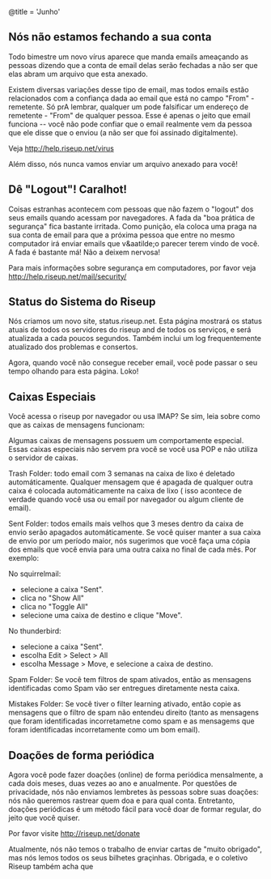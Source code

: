 @title = 'Junho'

## Nós não estamos fechando a sua conta

Todo bimestre um novo vírus aparece que manda emails ameaçando as
pessoas dizendo que a conta de email delas serão fechadas a não ser que
elas abram um arquivo que esta anexado.

 Existem diversas variações desse tipo de email, mas todos emails estão
relacionados com a confiança dada ao email que está no campo "From" -
remetente. Só prA lembrar, qualquer um pode falsificar um endereço de
remetente - "From" de qualquer pessoa. Esse é apenas o jeito que email
funciona -- você não pode confiar que o email realmente vem da pessoa
que ele disse que o enviou (a não ser que foi assinado digitalmente).

 Veja http://help.riseup.net/virus

 Além disso, nós nunca vamos enviar um arquivo anexado para você!

## Dê "Logout"! Caralhot!

 Coisas estranhas acontecem com pessoas que não fazem o "logout" dos
seus emails quando acessam por navegadores. A fada da "boa prática de
segurança" fica bastante irritada. Como punição, ela coloca uma praga na
sua conta de email para que a próxima pessoa que entre no mesmo
computador irá enviar emails que v&aatilde;o parecer terem vindo de
você. A fada é bastante má! Não a deixem nervosa!

 Para mais informações sobre segurança em computadores, por favor veja
http://help.riseup.net/mail/security/

## Status do Sistema do Riseup

 Nós criamos um novo site, status.riseup.net. Esta página mostrará os
status atuais de todos os servidores do riseup and de todos os serviços,
e será atualizada a cada poucos segundos. Também inclui um log
frequentemente atualizado dos problemas e consertos.

Agora, quando você não consegue receber email, você pode passar o seu
tempo olhando para esta página. Loko!

## Caixas Especiais

 Você acessa o riseup por navegador ou usa IMAP? Se sim, leia sobre como
que as caixas de mensagens funcionam:

Algumas caixas de mensagens possuem um comportamente especial. Essas
caixas especiais não servem pra você se você usa POP e não utiliza o
servidor de caixas.

Trash Folder: todo email com 3 semanas na caixa de lixo é deletado
automáticamente. Qualquer mensagem que é apagada de qualquer outra caixa
é colocada automáticamente na caixa de lixo ( isso acontece de verdade
quando você usa ou email por navegador ou algum cliente de email).

Sent Folder: todos emails mais velhos que 3 meses dentro da caixa de
envio serão apagados automáticamente. Se você quiser manter a sua caixa
de envio por um período maior, nós sugerimos que você faça uma cópia dos
emails que você envia para uma outra caixa no final de cada mês. Por
exemplo:

 No squirrelmail:
 * selecione a caixa "Sent".
 * clica no "Show All"
 * clica no "Toggle All"
 * selecione uma caixa de destino e clique "Move".

No thunderbird:
 * selecione a caixa "Sent".
 * escolha Edit > Select > All
 * escolha Message > Move, e selecione a caixa de destino.

Spam Folder: Se você tem filtros de spam ativados, então as mensagens
identificadas como Spam vão ser entregues diretamente nesta caixa.

Mistakes Folder: Se você tiver o filter learning ativado, então copie as
mensagens que o filtro de spam não entendeu direito (tanto as mensagens
que foram identificadas incorretametne como spam e as mensagems que
foram identificadas incorretamente como um bom email).

## Doações de forma periódica

 Agora você pode fazer doações (online) de forma periódica mensalmente,
a cada dois meses, duas vezes ao ano e anualmente. Por questões de
privacidade, nós não enviamos lembretes às pessoas sobre suas doações:
nós não queremos rastrear quem doa e para qual conta. Entretanto,
doações periódicas é um método fácil para você doar de formar regular,
do jeito que você quiser.

 Por favor visite http://riseup.net/donate

 Atualmente, nós não temos o trabalho de enviar cartas de "muito
obrigado", mas nós lemos todos os seus bilhetes graçinhas. Obrigada, e o
coletivo Riseup também acha que
